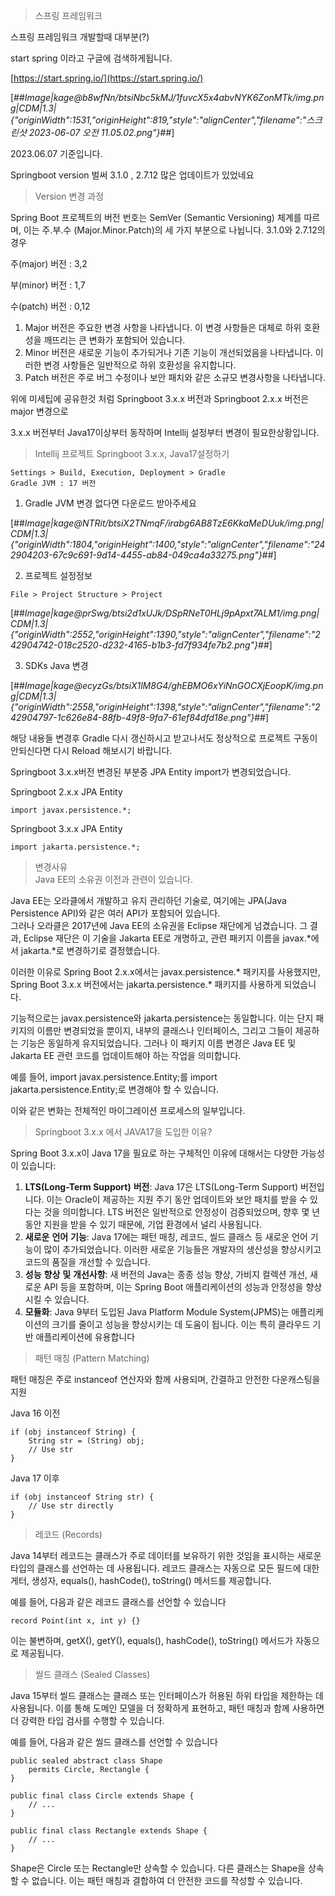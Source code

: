 > 스프링 프레임워크 

스프링 프레임워크 개발할때 대부분(?)

start spring 이라고 구글에 검색하게됩니다.

[https://start.spring.io/](https://start.spring.io/)

[##_Image|kage@b8wfNn/btsiNbc5kMJ/1fuvcX5x4abvNYK6ZonMTk/img.png|CDM|1.3|{"originWidth":1531,"originHeight":819,"style":"alignCenter","filename":"스크린샷 2023-06-07 오전 11.05.02.png"}_##]

2023.06.07 기준입니다.

Springboot version 벌써 3.1.0 , 2.7.12 많은 업데이트가 있었네요

> Version 변경 과정

Spring Boot 프로젝트의 버전 번호는 SemVer (Semantic Versioning) 체계를 따르며, 이는 주.부.수 (Major.Minor.Patch)의 세 가지 부분으로 나뉩니다. 3.1.0와 2.7.12의 경우

주(major) 버전 : 3,2

부(minor) 버전 : 1,7

수(patch) 버전 : 0,12

1.  Major 버전은 주요한 변경 사항을 나타냅니다. 이 변경 사항들은 대체로 하위 호환성을 깨뜨리는 큰 변화가 포함되어 있습니다.
2.  Minor 버전은 새로운 기능이 추가되거나 기존 기능이 개선되었음을 나타냅니다. 이러한 변경 사항들은 일반적으로 하위 호환성을 유지합니다.
3.  Patch 버전은 주로 버그 수정이나 보안 패치와 같은 소규모 변경사항을 나타냅니다.

위에 미세팁에 공유한것 처럼 Springboot 3.x.x 버전과 Springboot 2.x.x 버전은 major 변경으로

3.x.x 버전부터 Java17이상부터 동작하며 Intellij 설정부터 변경이 필요한상황입니다.

> Intellij 프로젝트 Springboot 3.x.x, Java17설정하기

```
Settings > Build, Execution, Deployment > Gradle 
Gradle JVM : 17 버전 
```

1) Gradle JVM 변경 없다면 다운로드 받아주세요

[##_Image|kage@NTRit/btsiX2TNmqF/irabg6AB8TzE6KkaMeDUuk/img.png|CDM|1.3|{"originWidth":1804,"originHeight":1400,"style":"alignCenter","filename":"242904203-67c9c691-9d14-4455-ab84-049ca4a33275.png"}_##]

2) 프로젝트 설정정보

```
File > Project Structure > Project
```

[##_Image|kage@prSwg/btsi2d1xUJk/DSpRNeT0HLj9pApxt7ALM1/img.png|CDM|1.3|{"originWidth":2552,"originHeight":1390,"style":"alignCenter","filename":"242904742-018c2520-d232-4165-b1b3-fd7f934fe7b2.png"}_##]

3) SDKs Java 변경

[##_Image|kage@ecyzGs/btsiX1lM8G4/ghEBMO6xYiNnGOCXjEoopK/img.png|CDM|1.3|{"originWidth":2558,"originHeight":1398,"style":"alignCenter","filename":"242904797-1c626e84-88fb-49f8-9fa7-61ef84dfd18e.png"}_##]

해당 내용들 변경후 Gradle 다시 갱신하시고 받고나서도 정상적으로 프로젝트 구동이안되신다면 다시 Reload 해보시기 바랍니다.

Springboot 3.x.x버전 변경된 부분중 JPA Entity import가 변경되었습니다.

Springboot 2.x.x JPA Entity

```
import javax.persistence.*;
```

Springboot 3.x.x JPA Entity

```
import jakarta.persistence.*;
```

> 변경사유  
> Java EE의 소유권 이전과 관련이 있습니다.

Java EE는 오라클에서 개발하고 유지 관리하던 기술로, 여기에는 JPA(Java Persistence API)와 같은 여러 API가 포함되어 있습니다.  
그러나 오라클은 2017년에 Java EE의 소유권을 Eclipse 재단에게 넘겼습니다. 그 결과, Eclipse 재단은 이 기술을 Jakarta EE로 개명하고, 관련 패키지 이름을 javax.\*에서 jakarta.\*로 변경하기로 결정했습니다.

이러한 이유로 Spring Boot 2.x.x에서는 javax.persistence.\* 패키지를 사용했지만, Spring Boot 3.x.x 버전에서는 jakarta.persistence.\* 패키지를 사용하게 되었습니다.

기능적으로는 javax.persistence와 jakarta.persistence는 동일합니다. 이는 단지 패키지의 이름만 변경되었을 뿐이지, 내부의 클래스나 인터페이스, 그리고 그들이 제공하는 기능은 동일하게 유지되었습니다. 그러나 이 패키지 이름 변경은 Java EE 및 Jakarta EE 관련 코드를 업데이트해야 하는 작업을 의미합니다.

예를 들어, import javax.persistence.Entity;를 import jakarta.persistence.Entity;로 변경해야 할 수 있습니다.

이와 같은 변화는 전체적인 마이그레이션 프로세스의 일부입니다.


> Springboot 3.x.x 에서 JAVA17을 도입한 이유?

Spring Boot 3.x.x이 Java 17을 필요로 하는 구체적인 이유에 대해서는 다양한 가능성이 있습니다:

1.  **LTS(Long-Term Support)** **버전**: Java 17은 LTS(Long-Term Support) 버전입니다. 이는 Oracle이 제공하는 지원 주기 동안 업데이트와 보안 패치를 받을 수 있다는 것을 의미합니다. LTS 버전은 일반적으로 안정성이 검증되었으며, 향후 몇 년 동안 지원을 받을 수 있기 때문에, 기업 환경에서 널리 사용됩니다.
2.  **새로운** **언어** **기능**: Java 17에는 패턴 매칭, 레코드, 씰드 클래스 등 새로운 언어 기능이 많이 추가되었습니다. 이러한 새로운 기능들은 개발자의 생산성을 향상시키고 코드의 품질을 개선할 수 있습니다.
3.  **성능** **향상** **및** **개선사항**: 새 버전의 Java는 종종 성능 향상, 가비지 컬렉션 개선, 새로운 API 등을 포함하며, 이는 Spring Boot 애플리케이션의 성능과 안정성을 향상시킬 수 있습니다.
4.  **모듈화**: Java 9부터 도입된 Java Platform Module System(JPMS)는 애플리케이션의 크기를 줄이고 성능을 향상시키는 데 도움이 됩니다. 이는 특히 클라우드 기반 애플리케이션에 유용합니다

> 패턴 매칭 (Pattern Matching)

패턴 매칭은 주로 instanceof 연산자와 함께 사용되며, 간결하고 안전한 다운캐스팅을 지원


Java 16 이전

```
if (obj instanceof String) {
    String str = (String) obj;
    // Use str
}
```

Java 17 이후

```
if (obj instanceof String str) {
    // Use str directly
}
```

> 레코드 (Records)

Java 14부터 레코드는 클래스가 주로 데이터를 보유하기 위한 것임을 표시하는 새로운 타입의 클래스를 선언하는 데 사용됩니다. 레코드 클래스는 자동으로 모든 필드에 대한 게터, 생성자, equals(), hashCode(), toString() 메서드를 제공합니다.


예를 들어, 다음과 같은 레코드 클래스를 선언할 수 있습니다

```
record Point(int x, int y) {}
```

이는 불변하며, getX(), getY(), equals(), hashCode(), toString() 메서드가 자동으로 제공됩니다.

> 씰드 클래스 (Sealed Classes)

Java 15부터 씰드 클래스는 클래스 또는 인터페이스가 허용된 하위 타입을 제한하는 데 사용됩니다. 이를 통해 도메인 모델을 더 정확하게 표현하고, 패턴 매칭과 함께 사용하면 더 강력한 타입 검사를 수행할 수 있습니다.

예를 들어, 다음과 같은 씰드 클래스를 선언할 수 있습니다

```
public sealed abstract class Shape
    permits Circle, Rectangle {
}

public final class Circle extends Shape {
    // ...
}

public final class Rectangle extends Shape {
    // ...
}
```

Shape은 Circle 또는 Rectangle만 상속할 수 있습니다. 다른 클래스는 Shape을 상속할 수 없습니다. 이는 패턴 매칭과 결합하여 더 안전한 코드를 작성할 수 있습니다.